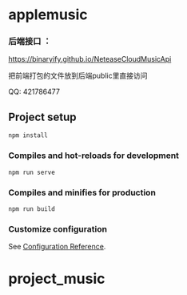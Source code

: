 # applemusic


### 后端接口 ： 
https://binaryify.github.io/NeteaseCloudMusicApi

把前端打包的文件放到后端public里直接访问



QQ: 421786477

## Project setup
```
npm install
```

### Compiles and hot-reloads for development
```
npm run serve
```

### Compiles and minifies for production
```
npm run build
```

### Customize configuration
See [Configuration Reference](https://cli.vuejs.org/config/).
# project_music
